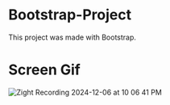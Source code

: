 # Bootstrap-Project
This project was made with Bootstrap.

# Screen Gif


![Zight Recording 2024-12-06 at 10 06 41 PM](https://github.com/user-attachments/assets/b1aa5f5b-ed61-472c-a4a2-899f3160c618)
